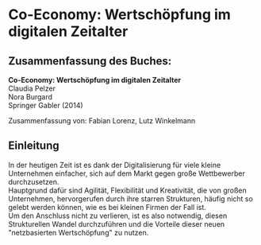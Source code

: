 # Co-Economy: Wertschöpfung im digitalen Zeitalter

## Zusammenfassung des Buches:

**Co-Economy: Wertschöpfung im digitalen Zeitalter**  
Claudia Pelzer  
Nora Burgard  
Springer Gabler \(2014\)

Zusammenfassung von: Fabian Lorenz, Lutz Winkelmann

## Einleitung

In der heutigen Zeit ist es dank der Digitalisierung für viele kleine Unternehmen einfacher, sich auf dem Markt gegen große Wettbewerber durchzusetzen.  
Hauptgrund dafür sind Agilität, Flexibilität und Kreativität, die von großen Unternehmen, hervorgerufen durch ihre starren Strukturen, häufig nicht so gelebt werden können, wie es bei kleinen Firmen der Fall ist.  
Um den Anschluss nicht zu verlieren, ist es also notwendig, diesen Strukturellen Wandel durchzuführen und die Vorteile dieser neuen "netzbasierten Wertschöpfung" zu nutzen.

